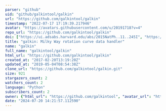 ```yaml
---
parser: "github"
uid: "github/galkintool/galkin"
url: "https://github.com/galkintool/galkin"
timestamp: "2022-07-17 17:19:39.217946"
avatar: "https://avatars.githubusercontent.com/u/20191718?v=4"
repo_url: "https://github.com/galkintool/galkin"
doi: ["https://ui.adsabs.harvard.edu/abs/2015NatPh..11..245I", "https://ui.adsabs.harvard.edu/abs/2017SoftX...6...54P", "https://ui.adsabs.harvard.edu/abs/2017ascl.soft11011P/abstract"]
title: "galkin: Milky Way rotation curve data handler"
name: "galkin"
full_name: "galkintool/galkin"
html_url: "https://github.com/galkintool/galkin"
created_at: "2017-02-20T13:19:20Z"
updated_at: "2019-05-04T08:54:38Z"
clone_url: "https://github.com/galkintool/galkin.git"
size: 921
stargazers_count: 2
watchers_count: 2
language: "Python"
subscribers_count: 2
owner: {"html_url": "https://github.com/galkintool", "avatar_url": "https://avatars.githubusercontent.com/u/20191718?v=4", "login": "galkintool", "type": "User"}
date: "2024-07-20 14:21:57.112590"
---
```

